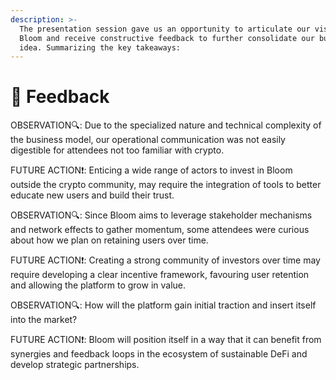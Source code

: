 ```yaml
---
description: >-
  The presentation session gave us an opportunity to articulate our vision for
  Bloom and receive constructive feedback to further consolidate our business
  idea. Summarizing the key takeaways:
---
```


# 💬 Feedback

OBSERVATION:mag:: Due to the specialized nature and technical complexity of the business model, our operational communication was not easily digestible for attendees not too familiar with crypto.

FUTURE ACTION:exclamation:: Enticing a wide range of actors to invest in Bloom outside the crypto community, may require the integration of tools to better educate new users and build their trust.

OBSERVATION:mag:: Since Bloom aims to leverage stakeholder mechanisms and network effects to gather momentum, some attendees were curious about how we plan on retaining users over time.

FUTURE ACTION:exclamation:: Creating a strong community of investors over time may require developing a clear incentive framework, favouring user retention and allowing the platform to grow in value.

OBSERVATION:mag:: How will the platform gain initial traction and insert itself into the market?

FUTURE ACTION:exclamation:: Bloom will position itself in a way that it can benefit from synergies and feedback loops in the ecosystem of sustainable DeFi and develop strategic partnerships.
